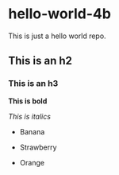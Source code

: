 # hello-world-4b
This is just a hello world repo.

## This is an h2

### This is an h3

**This is bold**

*This is italics*

* Banana

* Strawberry

* Orange
